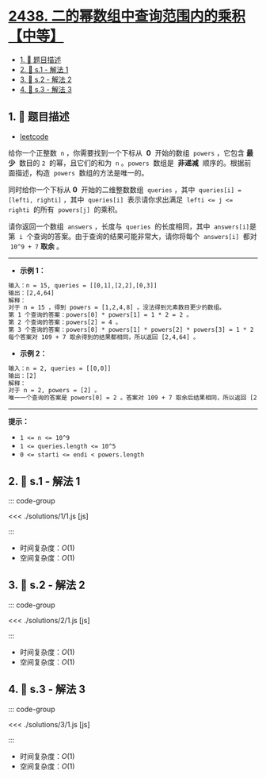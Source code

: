 # [2438. 二的幂数组中查询范围内的乘积【中等】](https://github.com/tnotesjs/TNotes.leetcode/tree/main/notes/2438.%20%E4%BA%8C%E7%9A%84%E5%B9%82%E6%95%B0%E7%BB%84%E4%B8%AD%E6%9F%A5%E8%AF%A2%E8%8C%83%E5%9B%B4%E5%86%85%E7%9A%84%E4%B9%98%E7%A7%AF%E3%80%90%E4%B8%AD%E7%AD%89%E3%80%91)

<!-- region:toc -->

- [1. 📝 题目描述](#1--题目描述)
- [2. 🎯 s.1 - 解法 1](#2--s1---解法-1)
- [3. 🎯 s.2 - 解法 2](#3--s2---解法-2)
- [4. 🎯 s.3 - 解法 3](#4--s3---解法-3)

<!-- endregion:toc -->

## 1. 📝 题目描述

- [leetcode](https://leetcode.cn/problems/range-product-queries-of-powers/)

给你一个正整数  `n` ，你需要找到一个下标从  **0**  开始的数组  `powers` ，它包含 **最少**  数目的 `2`  的幂，且它们的和为  `n` 。`powers`  数组是  **非递减**  顺序的。根据前面描述，构造  `powers`  数组的方法是唯一的。

同时给你一个下标从 **0**  开始的二维整数数组  `queries` ，其中  `queries[i] = [lefti, righti]` ，其中  `queries[i]`  表示请你求出满足  `lefti <= j <= righti`  的所有  `powers[j]`  的乘积。

请你返回一个数组  `answers` ，长度与  `queries`  的长度相同，其中  `answers[i]`是第  `i`  个查询的答案。由于查询的结果可能非常大，请你将每个  `answers[i]`  都对  `10^9 + 7` **取余** 。

---

- **示例 1：**

```txt
输入：n = 15, queries = [[0,1],[2,2],[0,3]]
输出：[2,4,64]
解释：
对于 n = 15 ，得到 powers = [1,2,4,8] 。没法得到元素数目更少的数组。
第 1 个查询的答案：powers[0] * powers[1] = 1 * 2 = 2 。
第 2 个查询的答案：powers[2] = 4 。
第 3 个查询的答案：powers[0] * powers[1] * powers[2] * powers[3] = 1 * 2 * 4 * 8 = 64 。
每个答案对 109 + 7 取余得到的结果都相同，所以返回 [2,4,64] 。
```

- **示例 2：**

```txt
输入：n = 2, queries = [[0,0]]
输出：[2]
解释：
对于 n = 2, powers = [2] 。
唯一一个查询的答案是 powers[0] = 2 。答案对 109 + 7 取余后结果相同，所以返回 [2] 。
```

---

**提示：**

- `1 <= n <= 10^9`
- `1 <= queries.length <= 10^5`
- `0 <= starti <= endi < powers.length`

## 2. 🎯 s.1 - 解法 1

::: code-group

<<< ./solutions/1/1.js [js]

:::

- 时间复杂度：$O(1)$
- 空间复杂度：$O(1)$

## 3. 🎯 s.2 - 解法 2

::: code-group

<<< ./solutions/2/1.js [js]

:::

- 时间复杂度：$O(1)$
- 空间复杂度：$O(1)$

## 4. 🎯 s.3 - 解法 3

::: code-group

<<< ./solutions/3/1.js [js]

:::

- 时间复杂度：$O(1)$
- 空间复杂度：$O(1)$
